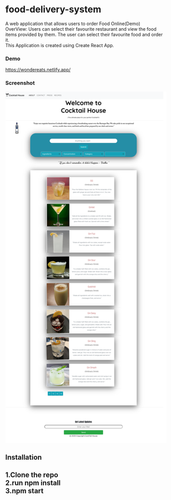 # food-delivery-system
A web application that allows users to order Food Online(Demo)
<br />
OverView:
Users can select their favourite restaurant and view the food items provided by them.
The user can select their favourite food and order it.
<br />
This Application is created using Create React App.
<br />

### Demo
https://wondereats.netlify.app/


### Screenshot
<p align="center">
  <img src="cocktail-project.png"  width="600px">
<p>
<h2>Installation<h2>
1.Clone the repo<br />
2.run npm install<br />
3.npm start<br />
